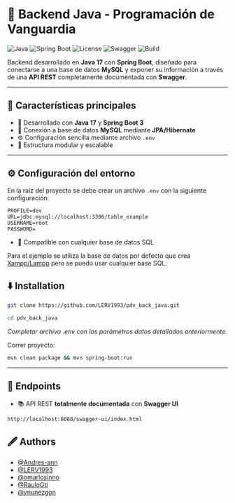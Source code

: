 
# 🧩 Backend Java - Programación de Vanguardia

![Java](https://img.shields.io/badge/Java-17-orange?logo=java)
![Spring Boot](https://img.shields.io/badge/Spring%20Boot-3.0-brightgreen?logo=springboot)
![License](https://img.shields.io/badge/License-MIT-blue)
![Swagger](https://img.shields.io/badge/Docs-Swagger_UI-yellow?logo=swagger)
![Build](https://img.shields.io/badge/Build-Maven-red?logo=apache-maven)

Backend desarrollado en **Java 17** con **Spring Boot**, diseñado para conectarse a una base de datos **MySQL** y exponer su información a través de una **API REST** completamente documentada con **Swagger**.

---

## 🚀 Características principales

- 🧠 Desarrollado con **Java 17** y **Spring Boot 3**
- 💾 Conexión a base de datos **MySQL** mediante **JPA/Hibernate**
- ⚙️ Configuración sencilla mediante archivo `.env`
- 🧩 Estructura modular y escalable
---

## ⚙️ Configuración del entorno

En la raíz del proyecto se debe crear un archivo `.env` con la siguiente configuración:

```env
PROFILE=dev
URL=jdbc:mysql://localhost:3306/table_example
USERNAME=root
PASSWORD=
```

- 🧰 Compatible con cualquier base de datos SQL

Para el ejemplo se utiliza la base de datos por defecto que crea [Xampp/Lampp](https://www.apachefriends.org/es/index.html) pero se puedo usar cualquier base SQL.



## ⬇️ Installation 

```bash
git clone https://github.com/LERV1993/pdv_back_java.git

cd pdv_back_java
```

*Completar archivo .env con los parámetros datos detallados anteriormente.*

Correr proyecto:
```bash
mvn clean package && mvn spring-boot:run
```
---

## 🎯 Endpoints 

- 📚 API REST **totalmente documentada** con **Swagger UI**

```bash
http://localhost:8080/swagger-ui/index.html
```


## 🖋️ Authors 

- [@Andres-ann](https://github.com/Andres-ann)
- [@LERV1993](https://github.com/LERV1993)
- [@omarlosinno](https://github.com/omarlosinno)
- [@RauloGti](https://github.com/RauloGti)
- [@ynunezgon](https://github.com/ynunezgon)